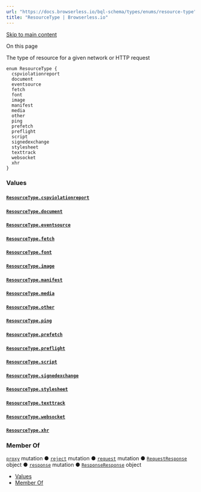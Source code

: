 ```yaml
---
url: "https://docs.browserless.io/bql-schema/types/enums/resource-type"
title: "ResourceType | Browserless.io"
---
```


[Skip to main content](https://docs.browserless.io/bql-schema/types/enums/resource-type#__docusaurus_skipToContent_fallback)

On this page

The type of resource for a given network or HTTP request

```codeBlockLines_p187
enum ResourceType {
  cspviolationreport
  document
  eventsource
  fetch
  font
  image
  manifest
  media
  other
  ping
  prefetch
  preflight
  script
  signedexchange
  stylesheet
  texttrack
  websocket
  xhr
}

```

### Values [​](https://docs.browserless.io/bql-schema/types/enums/resource-type\#values "Direct link to Values")

#### [`ResourceType.cspviolationreport`](https://docs.browserless.io/bql-schema/types/enums/resource-type\#) [​](https://docs.browserless.io/bql-schema/types/enums/resource-type\#resourcetypecspviolationreport "Direct link to resourcetypecspviolationreport")

#### [`ResourceType.document`](https://docs.browserless.io/bql-schema/types/enums/resource-type\#) [​](https://docs.browserless.io/bql-schema/types/enums/resource-type\#resourcetypedocument "Direct link to resourcetypedocument")

#### [`ResourceType.eventsource`](https://docs.browserless.io/bql-schema/types/enums/resource-type\#) [​](https://docs.browserless.io/bql-schema/types/enums/resource-type\#resourcetypeeventsource "Direct link to resourcetypeeventsource")

#### [`ResourceType.fetch`](https://docs.browserless.io/bql-schema/types/enums/resource-type\#) [​](https://docs.browserless.io/bql-schema/types/enums/resource-type\#resourcetypefetch "Direct link to resourcetypefetch")

#### [`ResourceType.font`](https://docs.browserless.io/bql-schema/types/enums/resource-type\#) [​](https://docs.browserless.io/bql-schema/types/enums/resource-type\#resourcetypefont "Direct link to resourcetypefont")

#### [`ResourceType.image`](https://docs.browserless.io/bql-schema/types/enums/resource-type\#) [​](https://docs.browserless.io/bql-schema/types/enums/resource-type\#resourcetypeimage "Direct link to resourcetypeimage")

#### [`ResourceType.manifest`](https://docs.browserless.io/bql-schema/types/enums/resource-type\#) [​](https://docs.browserless.io/bql-schema/types/enums/resource-type\#resourcetypemanifest "Direct link to resourcetypemanifest")

#### [`ResourceType.media`](https://docs.browserless.io/bql-schema/types/enums/resource-type\#) [​](https://docs.browserless.io/bql-schema/types/enums/resource-type\#resourcetypemedia "Direct link to resourcetypemedia")

#### [`ResourceType.other`](https://docs.browserless.io/bql-schema/types/enums/resource-type\#) [​](https://docs.browserless.io/bql-schema/types/enums/resource-type\#resourcetypeother "Direct link to resourcetypeother")

#### [`ResourceType.ping`](https://docs.browserless.io/bql-schema/types/enums/resource-type\#) [​](https://docs.browserless.io/bql-schema/types/enums/resource-type\#resourcetypeping "Direct link to resourcetypeping")

#### [`ResourceType.prefetch`](https://docs.browserless.io/bql-schema/types/enums/resource-type\#) [​](https://docs.browserless.io/bql-schema/types/enums/resource-type\#resourcetypeprefetch "Direct link to resourcetypeprefetch")

#### [`ResourceType.preflight`](https://docs.browserless.io/bql-schema/types/enums/resource-type\#) [​](https://docs.browserless.io/bql-schema/types/enums/resource-type\#resourcetypepreflight "Direct link to resourcetypepreflight")

#### [`ResourceType.script`](https://docs.browserless.io/bql-schema/types/enums/resource-type\#) [​](https://docs.browserless.io/bql-schema/types/enums/resource-type\#resourcetypescript "Direct link to resourcetypescript")

#### [`ResourceType.signedexchange`](https://docs.browserless.io/bql-schema/types/enums/resource-type\#) [​](https://docs.browserless.io/bql-schema/types/enums/resource-type\#resourcetypesignedexchange "Direct link to resourcetypesignedexchange")

#### [`ResourceType.stylesheet`](https://docs.browserless.io/bql-schema/types/enums/resource-type\#) [​](https://docs.browserless.io/bql-schema/types/enums/resource-type\#resourcetypestylesheet "Direct link to resourcetypestylesheet")

#### [`ResourceType.texttrack`](https://docs.browserless.io/bql-schema/types/enums/resource-type\#) [​](https://docs.browserless.io/bql-schema/types/enums/resource-type\#resourcetypetexttrack "Direct link to resourcetypetexttrack")

#### [`ResourceType.websocket`](https://docs.browserless.io/bql-schema/types/enums/resource-type\#) [​](https://docs.browserless.io/bql-schema/types/enums/resource-type\#resourcetypewebsocket "Direct link to resourcetypewebsocket")

#### [`ResourceType.xhr`](https://docs.browserless.io/bql-schema/types/enums/resource-type\#) [​](https://docs.browserless.io/bql-schema/types/enums/resource-type\#resourcetypexhr "Direct link to resourcetypexhr")

### Member Of [​](https://docs.browserless.io/bql-schema/types/enums/resource-type\#member-of "Direct link to Member Of")

[`proxy`](https://docs.browserless.io/bql-schema/operations/mutations/proxy) mutation ● [`reject`](https://docs.browserless.io/bql-schema/operations/mutations/reject) mutation ● [`request`](https://docs.browserless.io/bql-schema/operations/mutations/request) mutation ● [`RequestResponse`](https://docs.browserless.io/bql-schema/types/objects/request-response) object ● [`response`](https://docs.browserless.io/bql-schema/operations/mutations/response) mutation ● [`ResponseResponse`](https://docs.browserless.io/bql-schema/types/objects/response-response) object

- [Values](https://docs.browserless.io/bql-schema/types/enums/resource-type#values)
- [Member Of](https://docs.browserless.io/bql-schema/types/enums/resource-type#member-of)